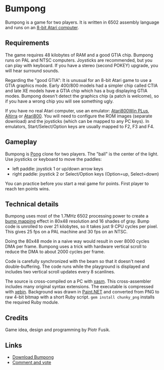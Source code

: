 Bumpong
=======

Bumpong is a game for two players.
It is written in 6502 assembly language and runs on
an [8-bit Atari computer](http://en.wikipedia.org/wiki/Atari_8-bit_family).

Requirements
------------

The game requires 48 kilobytes of RAM and a good GTIA chip.
Bumpong runs on PAL and NTSC computers.
Joysticks are recommended, but you can play with keyboard.
If you have a stereo (second POKEY) upgrade, you will hear surround sounds.

Regarding the "good GTIA":
It is unusual for an 8-bit Atari game to use a GTIA graphics mode.
Early 400/800 models had a simpler chip called CTIA
and late XE models have a GTIA chip which has a bug
displaying GTIA modes.
Bumpong doesn't detect the graphics chip (a patch is welcome),
so if you have a wrong chip you will see something ugly.

If you have no real Atari computer, use an emulator:
[Atari800Win PLus](http://www.atari.org.pl/PLus/index_us.htm),
[Altirra](http://www.virtualdub.org/altirra.html)
or [Atari800](http://atari800.sourceforge.net/).
You will need to configure the ROM images (separate download)
and the joysticks (which can be mapped to any PC keys).
In emulators, Start/Select/Option keys are usually mapped to F2, F3 and F4.

Gameplay
--------

Bumpong is [Pong](http://en.wikipedia.org/wiki/Pong) clone for two players.
The "ball" is the center of the light.
Use joysticks or keyboard to move the paddles:
* left paddle: joystick 1 or up/down arrow keys
* right paddle: joystick 2 or Select/Option keys (Option=up, Select=down)

You can practice before you start a real game for points.
First player to reach ten points wins.

Technical details
-----------------

Bumpong uses most of the 1.7MHz 6502 processing power to create a
[bump mapping](http://en.wikipedia.org/wiki/Bump_mapping) effect
in 80x48 resolution and 16 shades of gray.
Bump code is unrolled to over 21 kilobytes,
so it takes just 9 CPU cycles per pixel.
This gives 25 fps on a PAL machine and 30 fps on an NTSC.

Doing the 80x48 mode in a naive way would result in over 8000 cycles
DMA per frame. Bumpong uses a trick with hardware vertical scroll
to reduce the DMA to about 2000 cycles per frame.

Code is carefully synchronized with the beam so that it doesn't need
double-buffering. The code runs while the playground is displayed
and includes two vertical scroll updates every 8 scanlines.

The source is cross-compiled on a PC with [xasm](http://xasm.atari.org).
This cross-assembler includes many original syntax extensions.
The executable is compressed with [xebin](https://github.com/epi/xebin).
Background was drawn in [Paint.NET](http://www.getpaint.net/)
and converted from PNG to raw 4-bit bitmap with a short Ruby script.
`gem install chunky_png` installs the required Ruby module.

Credits
-------

Game idea, design and programming by Piotr Fusik.

Links
-----

* [Download Bumpong](https://github.com/downloads/pfusik/bumpong/bumpong.zip)
* [Comment and vote](http://pouet.net/prod.php?which=60567)
